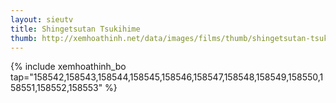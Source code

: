 ```yaml
---
layout: sieutv
title: Shingetsutan Tsukihime
thumb: http://xemhoathinh.net/data/images/films/thumb/shingetsutan-tsukihime-shingetsutan-tsukihime-2012.jpg
---
```

{% include xemhoathinh_bo tap="158542,158543,158544,158545,158546,158547,158548,158549,158550,158551,158552,158553" %} 
